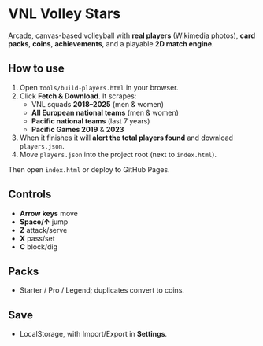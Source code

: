 # VNL Volley Stars

Arcade, canvas-based volleyball with **real players** (Wikimedia photos), **card packs**, **coins**, **achievements**, and a playable **2D match engine**.

## How to use

1. Open `tools/build-players.html` in your browser.
2. Click **Fetch & Download**. It scrapes:
   - VNL squads **2018–2025** (men & women)
   - **All European national teams** (men & women)
   - **Pacific national teams** (last 7 years)
   - **Pacific Games 2019** & **2023**
3. When it finishes it will **alert the total players found** and download `players.json`.
4. Move `players.json` into the project root (next to `index.html`).

Then open `index.html` or deploy to GitHub Pages.

## Controls
- **Arrow keys** move
- **Space/↑** jump
- **Z** attack/serve
- **X** pass/set
- **C** block/dig

## Packs
- Starter / Pro / Legend; duplicates convert to coins.

## Save
- LocalStorage, with Import/Export in **Settings**.

